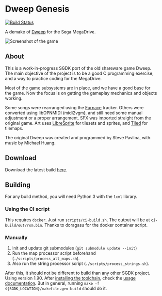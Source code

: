 # Dweep Genesis

[![Build Status](https://jenkins.camargo.eng.br/buildStatus/icon?job=dweep-gen)](https://jenkins.camargo.eng.br/job/dweep-gen/)

A demake of [Dweep](https://en.wikipedia.org/wiki/Dweep) for the Sega MegaDrive.

![Screenshot of the game](./doc/screenshot.png "Game screenshot")

## About

This is a work-in-progress SGDK port of the old shareware game Dweep.
The main objective of the project is to be a good C programming exercise,
and a way to practice coding for the MegaDrive.

Most of the game subsystems are in place, and we have a good base for the game.
Now the focus is on getting the gameplay mechanics and objects working.

Some songs were rearranged using the [Furnace](https://github.com/tildearrow/furnace/) tracker.
Others were converted using libOPNMIDI (midi2vgm), and still need some manual adjustment or a proper arrangement.
SFX was imported straight from the original game.
Art uses [LibreSprite](https://github.com/LibreSprite/LibreSprite) for tilesets and sprites, and [Tiled](https://github.com/mapeditor/tiled) for tilemaps.

The original Dweep was created and programmed by Steve Pavlina, with music by Michael Huang.

<!--ENGBR_SECTION
## Try it Out

You can try the latest build, with debug enabled, running in an emulator in your browser.

Mouse support is enabled, and mouse will be captured on first init. Click to start.

**Controls:**
 + Arrow keys: move cursor
 + A: click with cursor (A button)
 + Z: previous tool (B button)
 + X: next tool (C button)
 + Enter: pause, menu, start (Start button)
 + F1: open RetroArch menu


```{nostalgistjs}
    :rom_url: "https://jenkins.camargo.eng.br/job/dweep-gen/lastSuccessfulBuild/artifact/ci-build/out/Dweep_Genesis_(latest).bin"
    :core_id: genesis_plus_gx
    {
        "nostalgist_options": {
            "retroarchConfig": {
                "video_smooth": true,
                "input_auto_mouse_grab": true
            }
        },
        "before_launch_preamble": "let efs = nostalgist.getEmscriptenFS(); efs.mkdirTree('/home/web_user/retroarch/userdata/config/remaps/Genesis Plus GX'); efs.writeFile('/home/web_user/retroarch/userdata/config/remaps/Genesis Plus GX/Dweep_Genesis_(latest).rmp',  'input_libretro_device_p1 = \"1\"\\ninput_libretro_device_p2 = \"2\"');"
    }
```
ENGBR_SECTION-->

## Download

Download the latest build [here](https://jenkins.camargo.eng.br/job/dweep-gen/lastSuccessfulBuild/artifact/ci-build/out/Dweep_Genesis_(latest).bin).


## Building

For any build method, you will need Python 3 with the `lxml` library.

### Using the CI script

This requires `docker`.
Just run `scripts/ci-build.sh`.
The output will be at `ci-build/out/rom.bin`.
Thanks to doragasu for the docker container script.

### Manually

1. Init and update git submodules (`git submodule update --init`)
2. Run the map processor script beforehand (`./scripts/process_all_maps.sh`).
3. Also run the string processor script (`./scripts/process_strings.sh`).

After this, it should not be different to build than any other SGDK project. Using version 1.90.
After [installing the toolchain](https://github.com/Stephane-D/SGDK/wiki/SGDK-Installation),
check the [usage documentation](https://github.com/Stephane-D/SGDK/wiki/SGDK-Usage).
But in general, running `make -f ${SGDK_LOCATION}/makefile.gen build` should do it.



